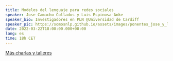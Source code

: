 ```yaml
---
title: Modelos del lenguaje para redes sociales
speaker: Jose Camacho Collados y Luis Espinosa-Anke
speaker_bio: Investigadores en PLN @Universidad de Cardiff
speaker_pic: https://somosnlp.github.io/assets/images/ponentes_jose_y_luis_cardiff.jpg
date: 2022-03-22T18:00:00.000+00:00
lang: es
time: 18h CET
---
```


<EventSummary
    description="Las redes sociales son una herramienta fundamental para entender las interacciones y avances de la sociedad en el siglo XXI. A pesar de la gran cantidad de información que se genera en ellas, entender el contenido de las discusiones más relevantes no es tarea sencilla, incluso contando con grandes avances en el Procesamiento del Lenguaje Natural (PLN). Su carácter multilingüe, dinámico,informal y multimodal, incluido el uso de emojis, hace que técnicas estándar no sean del todo precisas.
    En esta charla presentaremos avances en este sentido, y en particular el desarrollo de modelos del lenguaje para Twitter (TweetEval para el inglés y XLM-T para múltiples idiomas), así como mecanismos de evaluación de tareas estándar del PLN como el análisis del sentimiento o la detección de mensajes de odio. También explicaremos nuestros últimos trabajos relacionados con el aspecto temporal de las redes sociales, que es uno de los desafíos más importantes actualmente. En este sentido, presentaremos nuestra iniciativa TimeLMs, con el compromiso de compartir un nuevo modelo del lenguaje actualizado cada tres meses. 
    Para terminar, enseñaremos varios casos de uso para estos modelos especializados en redes sociales, centrándonos en ejemplos del español."
    poster="https://somosnlp.github.io/assets/images/evento_cardiff.png"
    video="https://www.youtube.com/embed/j4qfRljYNYI"
/>

<SpeakerSummary
    name="Luis Espinosa-Anke"
    twitter="https://twitter.com/espinosaanke"
    website="https://luis-espinosa-anke.jimdosite.com"
/>

<SpeakerSummary
    name="Jose Camacho Collados"
    twitter="https://twitter.com/CamachoCollados"
    website="http://www.josecamachocollados.com"
/>

<SpeakerSummary
    bio="Luis Espinosa-Anke y Jose Camacho-Collados son dos investigadores españoles de la Universidad de Cardiff en Gales (Reino Unido), y concretamente, Jose lidera el laboratorio de procesamiento de lenguaje natural CardiffNLP. Su investigación ha estado ligada desde sus inicios al Procesamiento del Lenguaje Natural, en particular la semántica y, en los últimos años, el análisis de redes sociales. Además del aspecto académico, tienen importantes conexiones con la industria, siendo Luis el actual responsable de aprendizaje automático de AMPLYFI, y Jose habiendo recibido una Google AI PhD Fellowship. En el ámbito de esta charla, la mayoría de los temas que se tocarán han surgido de colaboraciones con el equipo de investigación de Snap Inc. (creadores de Snapchat) en California."
/>

<div class="flex justify-center">
    <a href="https://somosnlp.org/hackathon#charlas-y-talleres" target="_blank">Más charlas y talleres</a>
</div>

